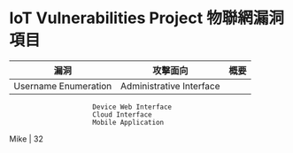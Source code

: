 # IoT Vulnerabilities Project 物聯網漏洞項目
| 漏洞 | 攻擊面向 | 概要 |
| ---- | ------- | ---- |
| Username Enumeration | Administrative Interface
                         Device Web Interface
                         Cloud Interface
                         Mobile Application
Mike |  32
